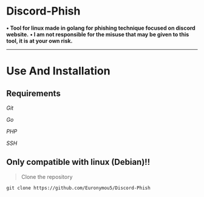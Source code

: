 # Discord-Phish

**• Tool for linux made in golang for phishing technique focused on discord website.**
**• I am not responsible for the misuse that may be given to this tool, it is at your own risk.**


----------------------
# Use And Installation

## Requirements

*Git*

*Go*

*PHP*

*SSH*

<h2>Only compatible with linux (Debian)!!</h2>

> Clone the repository

```
git clone https://github.com/Euronymou5/Discord-Phish
```
